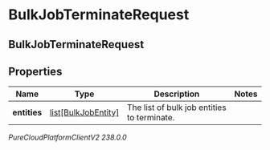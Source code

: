 # BulkJobTerminateRequest

## BulkJobTerminateRequest

## Properties

|Name | Type | Description | Notes|
|------------ | ------------- | ------------- | -------------|
| **entities** | [list[BulkJobEntity]](BulkJobEntity) | The list of bulk job entities to terminate. | |



_PureCloudPlatformClientV2 238.0.0_
